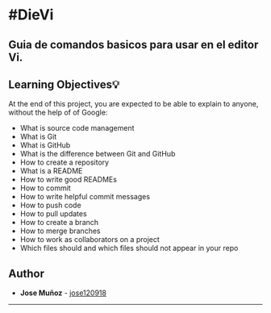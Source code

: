 # #DieVi

## Guia de comandos basicos para usar en el editor Vi.

## Learning Objectives:bulb:
At the end of this project, you are expected to be able to explain to anyone, without the help of of Google:

* What is source code management
* What is Git
* What is GitHub
* What is the difference between Git and GitHub
* How to create a repository
* What is a README
* How to write good READMEs
* How to commit
* How to write helpful commit messages
* How to push code
* How to pull updates
* How to create a branch
* How to merge branches
* How to work as collaborators on a project
* Which files should and which files should not appear in your repo

## Author
* **Jose Muñoz** - [jose120918](https://github.com/jose120918/)

---